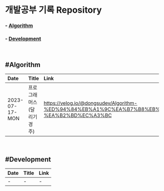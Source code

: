 # 개발공부 기록 Repository

### - [Algorithm](#algorithm)

### - [Development](#development)

<br/>

## #Algorithm

| Date           | Title                     | Link                                                                                                                                       |
| :------------- | :------------------------ | :----------------------------------------------------------------------------------------------------------------------------------------- |
| 2023-07-17-MON | 프로그래머스(달리기 경주) | https://velog.io/@dongsudev/Algorithm-%ED%94%84%EB%A1%9C%EA%B7%B8%EB%9E%98%EB%A8%B8%EC%8A%A4%EB%8B%AC%EB%A6%AC%EA%B8%B0-%EA%B2%BD%EC%A3%BC |

<br/>

## #Development

| Date | Title | Link |
| ---- | ----- | ---- |
| -    | -     | -    |
